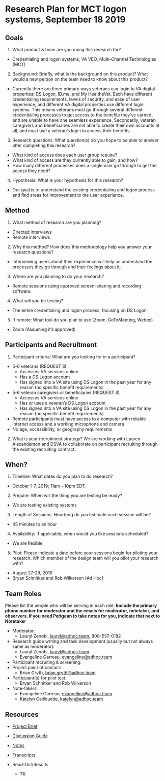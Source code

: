 # Research Plan for MCT logon systems, September 18 2019

## Goals
1. What product & team are you doing this research for?
- Credentialing and logon systems, VA VEO, Multi-Channel Technologies (MCT)

2. Background: Briefly, what is the background on this product? What would a new person on the team need to know about this product? 
- Currently there are three primary ways veterans can login to VA digital properties: DS Logon, ID.me, and My HealtheVet. Each have different credentialing requirements, levels of security, and ease of user experience, and different VA digital properties use different login systems. This means veterans must go through several different credentialing processes to get access to the benefits they’ve earned, and are unable to have one seamless experience. Secondarily, veteran caregivers and beneficiaries are not able to create their own accounts at all, and must use a veteran’s login to access their benefits.

3. Research questions: What question(s) do you hope to be able to answer after completing this research?
- What kind of access does each user group require?
- What kind of access are they currently able to gain, and how?
- How many different processes does a single user go through to get the access they need?

4. Hypothesis: What is your hypothesis for this research?
- Our goal is to understand the existing credentialing and logon process and find areas for improvement to the user experience.

## Method
1. What method of research are you planning? 
- Directed interviews
- Remote interviews
  
2. Why this method? How does this methodology help you answer your research questions?
- Interviewing users about their experience will help us understand the processes they go through and their feelings about it.

3. Where are you planning to do your research?
- Remote sessions using approved screen-sharing and recording software.

4. What will you be testing?
- The entire credentialing and logon process, focusing on DS Logon

5. If remote: What tool do you plan to use (Zoom, GoToMeeting, Webex)
- Zoom (Assuming it’s approved)

## Participants and Recruitment
1. Participant criteria: What are you looking for in a participant?
- 5-6 veterans (REQUEST 8)
    * Accesses VA services online
    * Has a DS Logon account
    * Has signed into a VA site using DS Logon in the past year for any reason (no specific benefit requirements)
- 5-6 veteran caregivers or beneficiaries (REQUEST 8) 
    * Accesses VA services online
    * Has or uses a veteran’s DS Logon account
    * Has signed into a VA site using DS Logon in the past year for any reason (no specific benefit requirements)
- Remote participants must have access to a computer with reliable internet access and a working microphone and camera
- No age, accessibility, or geography requirements

2. What is your recruitment strategy? 
We are working with Lauren Alexanderson and DSVA to collaborate on participant recruiting through the existing recruiting contract.

## When? 
1. Timeline: What dates do you plan to do research? 
- October 1-7, 2019; 11am - 10pm EDT. 

2. Prepare: When will the thing you are testing be ready?
- We are testing existing systems

3. Length of Sessions: How long do you estimate each session will be?
- 45 minutes to an hour

4. Availability: If applicable, when would you like sessions scheduled?
- We are flexible

5. Pilot: Please indicate a date before your sessions begin for piloting your research. Which member of the design team will you pilot your research with?
- August 27-29, 2019
- Bryan Schnitker and Rob Wilkerson (Ad Hoc)

## Team Roles
Please list the people who will be serving in each role. **Include the primary phone number for moderator and the emails for moderator, notetaker, and observers. If you need Perigean to take notes for you, indicate that next to Notetaker** 
- Moderator: 
  * Lauryl Zenobi, lauryl@adhoc.team, 808-557-0182
- Research guide writing and task development (usually but not always same as moderator):
  * Lauryl Zenobi, lauryl@adhoc.team
  * Evangeline Garreau, evangeline@adhoc.team
- Participant recruiting & screening:
- Project point of contact:
  * Brian Gryth, brian.gryth@adhoc.team
- Participant(s) for pilot test:
  * Bryan Schnitker and Rob Wilkerson
- Note-takers:
  * Evangeline Garreau, evangeline@adhoc.team
  * Katelyn Caillouette, katelyn@adhoc.team 


## Resources
- [Project Brief](https://github.com/department-of-veterans-affairs/va.gov-team/blob/master/products/identity-personalization/login/ds-logon/research/research_brief.md)

- [Discussion Guide](https://github.com/department-of-veterans-affairs/va.gov-team/blob/master/products/identity-personalization/login/ds-logon/research/conversation-guide.md)

- [Notes](https://github.com/department-of-veterans-affairs/va.gov-team/tree/master/products/identity-personalization/login/ds-logon/research/user_session_notes)

- [Transcripts](https://github.com/department-of-veterans-affairs/va.gov-team/tree/master/products/identity-personalization/login/ds-logon/research/user_session_transcripts)

- Read-Out/Results
  - *TK* 
